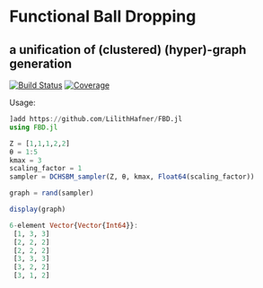 # Functional Ball Dropping

## a unification of (clustered) (hyper)-graph generation

[![Build Status](https://github.com/LilithHafner/FBD.jl/workflows/CI/badge.svg)](https://github.com/LilithHafner/FBD.jl/actions)
[![Coverage](https://codecov.io/gh/LilithHafner/FBD.jl/branch/main/graph/badge.svg)](https://codecov.io/gh/LilithHafner/FBD.jl)

Usage:

```jl
]add https://github.com/LilithHafner/FBD.jl
using FBD.jl

Z = [1,1,1,2,2]
θ = 1:5
kmax = 3
scaling_factor = 1
sampler = DCHSBM_sampler(Z, θ, kmax, Float64(scaling_factor))

graph = rand(sampler)

display(graph)
```

```jl
6-element Vector{Vector{Int64}}:
 [1, 3, 3]
 [2, 2, 2]
 [2, 2, 2]
 [3, 3, 3]
 [3, 2, 2]
 [3, 1, 2]
```
